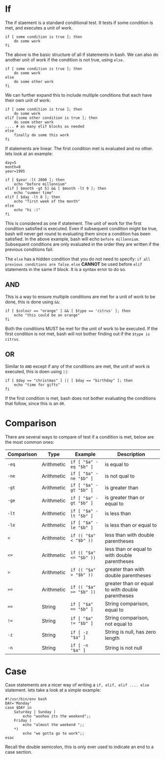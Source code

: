 If
==

The if staement is a standard conditional test. It tests if some condition is met, and executes a unit of work.

	if [ some condition is true ]; then
		do some work
	fi

The above is the basic structure of all if statements in bash. We can also do another unit of work if the condition is not true, using `else`.

	if [ some condition is true ]; then
		do some work
	else
		do some other work
	fi

We can further expand this to include multiple conditions that each have their own unit of work:

	if [ some condition is true ]; then
		do some work
	elif [some other condition is true ]; then
		do soem other work
	.... # as many elif blocks as needed
	else
		finally do some this work
	fi
	
If statements are linear. The first condition met is evaluated and no other. lets look at an example:

	day=5
	month=8
	year=1995
	
	if [ $year -lt 2000 ]; then
		echo "before millennium"
	elif [ $month -gt 5] && [ $month -lt 9 ]; then
		echo "summer time"
	elif [ $day -lt 8 ]; then
		echo "first week of the month"
	else
		echo "hi :)"
	fi
		
This is considered as one if statement. The unit of work for the first condition satisfied is executed. Even if subsequent condition might be true, bash will never get round to evaluating them since a condition has been satisfied. In the above example, bash will echo `before millennium`. Subsequent conditions are only evaluated in the order they are written if the previous conditions fail.

The `else` has a hidden condition that you do not need to specify: `if all previous conditions are false`. `else` **CANNOT** be used before `elif` statements in the same if block. It is a syntax error to do so.

AND
---
This is a way to ensure multiple conditions are met for a unit of work to be done, this is done using `&&`:

	if [ $colour == "orange" ] && [ $type == 'citrus' ]; then
		echo "this could be an orange"
	fi
		
Both the conditions MUST be met for the unit of work to be executed. If the first condition is not met, bash will not bother finding out if the `$type is citrus`.

OR
--
Similar to `AND` except if any of the conditions are met, the unit of work is executed, this is doen using `||`:
	
	if [ $day == "christmas" ] || [ $day == "birthday" ]; then
		echo "time for gifts"
	fi

If the first condition is met, bash does not bother evaluating the conditions that follow, since this is an `OR`.

Comparison
==========

There are several ways to compare of test if a condition is met, below are the most common ones:

|Comparison		| Type			| Example				|Description										|
|---------------|---------------|-----------------------|---------------------------------------------------|
|`-eq`	  		|Arithmetic 	|`if [ "$a" -eq "$b" ]` |is equal to  										|
|`-ne`	  		|Arithmetic 	|`if [ "$a" -ne "$b" ]`	|is not qual to										|
|`-gt`	  		|Arithmetic 	|`if [ "$a" -gt "$b" ]` |is greater than									|
|`-ge`	  		|Arithmetic 	|`if [ "$a" -gt "$b" ]` |is greater than or equal to						|
|`-lt`	  		|Arithmetic 	|`if [ "$a" -lt "$b" ]` |is less than										|
|`-le`	  		|Arithmetic 	|`if [ "$a" -le "$b" ]` |is less than or equal to							|
|`<`	  		|Arithmetic 	|`if (( "$a" < "$b" ))` |less than with double parentheses					|
|`<=`	  		|Arithmetic 	|`if (( "$a" <= "$b" ))`|less than or equal to with double parentheses		|
|`>`	  		|Arithmetic 	|`if (( "$a" > "$b" ))` |greater than with double parentheses				|
|`>=`	  		|Arithmetic 	|`if (( "$a" >= "$b" ))`|greater than or equal to with double parentheses	|
|`==` 			|String		 	|`if [ "$a" == "$b" ]` 	|String comparison, equal to						|
|`!=` 			|String		 	|`if [ "$a" != "$b" ]` 	|String comparison, not equal to					|
|`-z`	  		|String		 	|`if [ -z "$a" ]` 		|String is null, has zero length					|
|`-n`	  		|String		 	|`if [ -n "$a" ]` 		|String is not null									|

Case
====
Case statements are a nicer way of writing a `if, elif, elif .... else` statement. lets take a look at a simple example:

	#!/usr/bin/env bash
	DAY='Monday'
	case $DAY in
  		Saturday | Sunday ) 
			echo "woohoo its the weekend";;
  		Friday ) 
			echo "almost the weekend ";;
  		*) 
			echo "we gotta go to work";;
	esac

Recall the double semicolon, this is only ever used to indicate an end to a case section.

